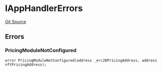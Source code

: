 # IAppHandlerErrors
[Git Source](https://github.com/thrackle-io/tron/blob/0336bb34620bb9e55e13cd371f0aebd8997d21c3/src/common/IErrors.sol)


## Errors
### PricingModuleNotConfigured

```solidity
error PricingModuleNotConfigured(address _erc20PricingAddress, address nftPricingAddress);
```

